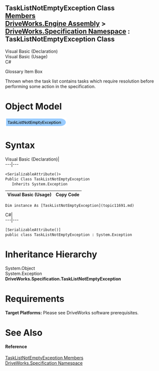 TaskListNotEmptyException Class   
[Members](topic11692.md)   
[DriveWorks.Engine Assembly](topic2156.md) > [DriveWorks.Specification Namespace](topic10764.md) : TaskListNotEmptyException Class  
---  
  
Visual Basic (Declaration)    
Visual Basic (Usage)    
C# 

Glossary Item Box

Thrown when the task list contains tasks which require resolution before performing some action in the specification. 

# Object Model

![](dotnetdiagramimages/image599.png)

# Syntax

Visual Basic (Declaration)|   
---|---  
      
    
    <SerializableAttribute()>
    Public Class TaskListNotEmptyException 
       Inherits System.Exception  
  
Visual Basic (Usage)| Copy Code  
---|---  
      
    
    Dim instance As [TaskListNotEmptyException](topic11691.md)  
  
C#|   
---|---  
      
    
    [SerializableAttribute()]
    public class TaskListNotEmptyException : System.Exception   
  
# Inheritance Hierarchy

System.Object  
System.Exception  
**DriveWorks.Specification.TaskListNotEmptyException**  


# Requirements

**Target Platforms:** Please see DriveWorks software prerequisites.

# See Also

#### Reference

[TaskListNotEmptyException Members](topic11692.md)   
[DriveWorks.Specification Namespace](topic10764.md)


